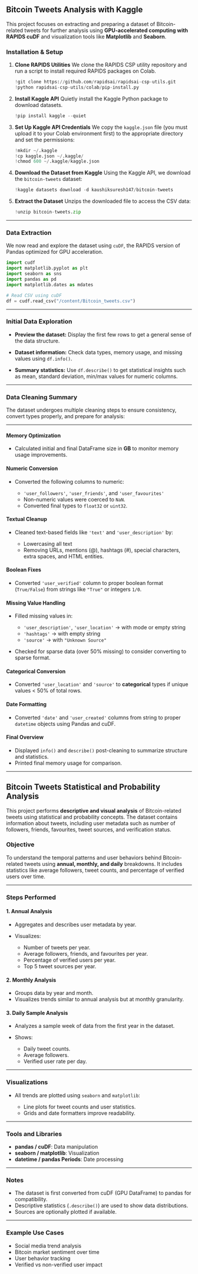 ## Bitcoin Tweets Analysis with Kaggle

This project focuses on extracting and preparing a dataset of Bitcoin-related tweets for further analysis using **GPU-accelerated computing with RAPIDS cuDF** and visualization tools like **Matplotlib** and **Seaborn**.

### Installation & Setup

1. **Clone RAPIDS Utilities**
   We clone the RAPIDS CSP utility repository and run a script to install required RAPIDS packages on Colab.

   ```python
   !git clone https://github.com/rapidsai/rapidsai-csp-utils.git
   !python rapidsai-csp-utils/colab/pip-install.py
   ```

2. **Install Kaggle API**
   Quietly install the Kaggle Python package to download datasets.

   ```python
   !pip install kaggle --quiet
   ```

3. **Set Up Kaggle API Credentials**
   We copy the `kaggle.json` file (you must upload it to your Colab environment first) to the appropriate directory and set the permissions:

   ```python
   !mkdir ~/.kaggle
   !cp kaggle.json ~/.kaggle/
   !chmod 600 ~/.kaggle/kaggle.json
   ```

4. **Download the Dataset from Kaggle**
   Using the Kaggle API, we download the `bitcoin-tweets` dataset:

   ```python
   !kaggle datasets download -d kaushiksuresh147/bitcoin-tweets
   ```

5. **Extract the Dataset**
   Unzips the downloaded file to access the CSV data:

   ```python
   !unzip bitcoin-tweets.zip
   ```

---

###  Data Extraction

We now read and explore the dataset using `cuDF`, the RAPIDS version of Pandas optimized for GPU acceleration.

```python
import cudf
import matplotlib.pyplot as plt
import seaborn as sns
import pandas as pd
import matplotlib.dates as mdates

# Read CSV using cuDF
df = cudf.read_csv("/content/Bitcoin_tweets.csv")
```

---

###  Initial Data Exploration 

* **Preview the dataset:**
  Display the first few rows to get a general sense of the data structure.

* **Dataset information:**
  Check data types, memory usage, and missing values using `df.info()`.

* **Summary statistics:**
  Use `df.describe()` to get statistical insights such as mean, standard deviation, min/max values for numeric columns.


---

###  Data Cleaning Summary

The dataset undergoes multiple cleaning steps to ensure consistency, convert types properly, and prepare for analysis:

---

####  Memory Optimization

* Calculated initial and final DataFrame size in **GB** to monitor memory usage improvements.

####  Numeric Conversion

* Converted the following columns to numeric:

  * `'user_followers'`, `'user_friends'`, and `'user_favourites'`
  * Non-numeric values were coerced to `NaN`.
  * Converted final types to `float32` or `uint32`.

####  Textual Cleanup

* Cleaned text-based fields like `'text'` and `'user_description'` by:

  * Lowercasing all text
  * Removing URLs, mentions (@), hashtags (#), special characters, extra spaces, and HTML entities.

####  Boolean Fixes

* Converted `'user_verified'` column to proper boolean format (`True/False`) from strings like `"True"` or integers `1/0`.

####  Missing Value Handling

* Filled missing values in:

  * `'user_description'`, `'user_location'` → with mode or empty string
  * `'hashtags'` → with empty string
  * `'source'` → with `"Unknown Source"`
* Checked for sparse data (over 50% missing) to consider converting to sparse format.

####  Categorical Conversion

* Converted `'user_location'` and `'source'` to **categorical** types if unique values < 50% of total rows.

####  Date Formatting

* Converted `'date'` and `'user_created'` columns from string to proper `datetime` objects using Pandas and cuDF.

####  Final Overview

* Displayed `info()` and `describe()` post-cleaning to summarize structure and statistics.
* Printed final memory usage for comparison.

---

## Bitcoin Tweets Statistical and Probability Analysis

This project performs **descriptive and visual analysis** of Bitcoin-related tweets using statistical and probability concepts. The dataset contains information about tweets, including user metadata such as number of followers, friends, favourites, tweet sources, and verification status.

###  Objective

To understand the temporal patterns and user behaviors behind Bitcoin-related tweets using **annual, monthly, and daily** breakdowns. It includes statistics like average followers, tweet counts, and percentage of verified users over time.

---

###  Steps Performed

#### 1. **Annual Analysis**

* Aggregates and describes user metadata by year.
* Visualizes:

  * Number of tweets per year.
  * Average followers, friends, and favourites per year.
  * Percentage of verified users per year.
  * Top 5 tweet sources per year.

#### 2. **Monthly Analysis**

* Groups data by year and month.
* Visualizes trends similar to annual analysis but at monthly granularity.

#### 3. **Daily Sample Analysis**

* Analyzes a sample week of data from the first year in the dataset.
* Shows:

  * Daily tweet counts.
  * Average followers.
  * Verified user rate per day.

---

###  Visualizations

* All trends are plotted using `seaborn` and `matplotlib`:

  * Line plots for tweet counts and user statistics.
  * Grids and date formatters improve readability.

---

###  Tools and Libraries

* **pandas / cuDF**: Data manipulation
* **seaborn / matplotlib**: Visualization
* **datetime / pandas Periods**: Date processing

---

###  Notes

* The dataset is first converted from cuDF (GPU DataFrame) to pandas for compatibility.
* Descriptive statistics (`.describe()`) are used to show data distributions.
* Sources are optionally plotted if available.

---

###  Example Use Cases

* Social media trend analysis
* Bitcoin market sentiment over time
* User behavior tracking
* Verified vs non-verified user impact
